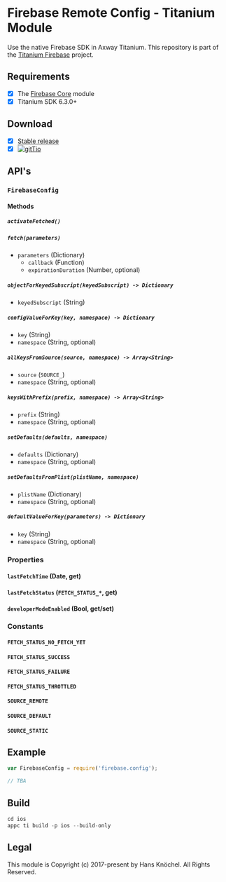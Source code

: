 # Firebase Remote Config - Titanium Module
Use the native Firebase SDK in Axway Titanium. This repository is part of the [Titanium Firebase](https://github.com/hansemannn/titanium-firebase) project.

## Requirements
- [x] The [Firebase Core](https://github.com/hansemannn/titanium-firebase-core) module
- [x] Titanium SDK 6.3.0+

## Download
- [x] [Stable release](https://github.com/hansemannn/titanium-firebase-config/releases)
- [x] [![gitTio](http://hans-knoechel.de/shields/shield-gittio.svg)](http://gitt.io/component/firebase.config)

## API's

### `FirebaseConfig`

#### Methods

##### `activateFetched()`

##### `fetch(parameters)`
  - `parameters` (Dictionary)
    - `callback` (Function)
    - `expirationDuration` (Number, optional)

##### `objectForKeyedSubscript(keyedSubscript) -> Dictionary`
  - `keyedSubscript` (String)

##### `configValueForKey(key, namespace) -> Dictionary`
  - `key` (String)
  - `namespace` (String, optional)

##### `allKeysFromSource(source, namespace) -> Array<String>`
  - `source` (`SOURCE_`)
  - `namespace` (String, optional)

##### `keysWithPrefix(prefix, namespace) -> Array<String>`
  - `prefix` (String)
  - `namespace` (String, optional)

##### `setDefaults(defaults, namespace)`
  - `defaults` (Dictionary)
  - `namespace` (String, optional)

##### `setDefaultsFromPlist(plistName, namespace)`
  - `plistName` (Dictionary)
  - `namespace` (String, optional)

##### `defaultValueForKey(parameters) -> Dictionary`
  - `key` (String)
  - `namespace` (String, optional)

### Properties

#### `lastFetchTime` (Date, get)

#### `lastFetchStatus` (`FETCH_STATUS_*`, get)

#### `developerModeEnabled` (Bool, get/set)

### Constants

#### `FETCH_STATUS_NO_FETCH_YET`
#### `FETCH_STATUS_SUCCESS`
#### `FETCH_STATUS_FAILURE`
#### `FETCH_STATUS_THROTTLED`

#### `SOURCE_REMOTE`
#### `SOURCE_DEFAULT`
#### `SOURCE_STATIC`

## Example
```js
var FirebaseConfig = require('firebase.config');

// TBA
```

## Build
```js
cd ios
appc ti build -p ios --build-only
```

## Legal

This module is Copyright (c) 2017-present by Hans Knöchel. All Rights Reserved. 
